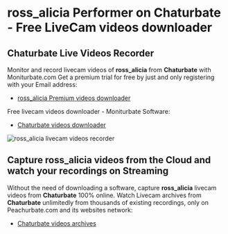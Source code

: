 # ross_alicia Performer on Chaturbate - Free LiveCam videos downloader

## Chaturbate Live Videos Recorder

Monitor and record livecam videos of **ross_alicia** from **Chaturbate** with Moniturbate.com
Get a premium trial for free by just and only registering with your Email address:
* [ross_alicia Premium videos downloader](https://moniturbate.com/request-demo-licence-key.html)

Free livecam videos downloader - Moniturbate Software:
* [Chaturbate videos downloader](https://moniturbate.com/moniturbate-download-software.html)

![ross_alicia livecam videos recorder](https://peachurnet.com/templates/moniturbate-software.png)


## Capture ross_alicia videos from the Cloud and watch your recordings on Streaming

Without the need of downloading a software, capture **ross_alicia** livecam videos from **Chaturbate** 100% online.
Watch Livecam archives from **Chaturbate** unlimitedly from thousands of existing recordings, only on Peachurbate.com and its websites network:
* [Chaturbate videos archives](https://peachurnet.com/)